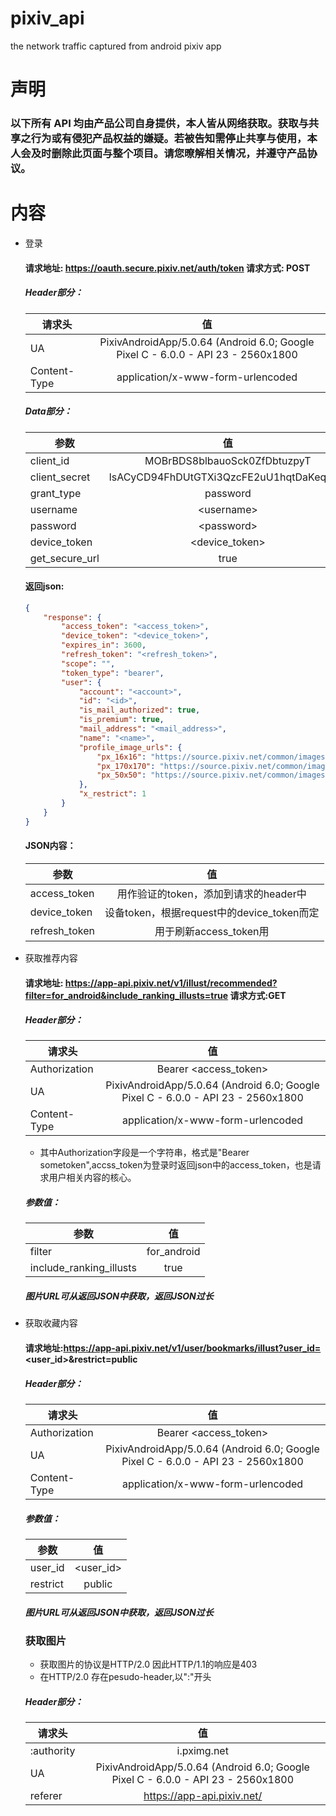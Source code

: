 # pixiv_api
the network traffic captured from android pixiv app 

# 声明
### 以下所有 API 均由产品公司自身提供，本人皆从网络获取。获取与共享之行为或有侵犯产品权益的嫌疑。若被告知需停止共享与使用，本人会及时删除此页面与整个项目。请您暸解相关情况，并遵守产品协议。

# 内容
* 登录 
  #### 请求地址: https://oauth.secure.pixiv.net/auth/token  请求方式: POST

  ##### Header部分：

  | 请求头        | 值           |
  | ------------- |:-------------:|
  | UA | PixivAndroidApp/5.0.64 (Android 6.0; Google Pixel C - 6.0.0 - API 23 - 2560x1800 |
  |Content-Type | application/x-www-form-urlencoded |

  ##### Data部分：

  | 参数        | 值           |
  | ------------- |:-------------:|
  | client_id | MOBrBDS8blbauoSck0ZfDbtuzpyT |
  | client_secret | lsACyCD94FhDUtGTXi3QzcFE2uU1hqtDaKeqrdwj |
  | grant_type | password |
  | username | \<username\> |
  | password | \<password\> |
  | device_token | \<device_token\> |
  | get_secure_url | true |

  #### 返回json:
  ```json
  {
      "response": {
          "access_token": "<access_token>",
          "device_token": "<device_token>",
          "expires_in": 3600,
          "refresh_token": "<refresh_token>",
          "scope": "",
          "token_type": "bearer",  
          "user": {
              "account": "<account>",
              "id": "<id>",
              "is_mail_authorized": true,
              "is_premium": true,
              "mail_address": "<mail_address>",
              "name": "<name>",
              "profile_image_urls": {
                  "px_16x16": "https://source.pixiv.net/common/images/no_profile_ss.png",
                  "px_170x170": "https://source.pixiv.net/common/images/no_profile.png",
                  "px_50x50": "https://source.pixiv.net/common/images/no_profile_s.png"
              },
              "x_restrict": 1
          }
      }
  }
  ```
  #### JSON内容：

  | 参数       | 值           |
  | ------------- |:-------------:|
  | access_token | 用作验证的token，添加到请求的header中 |
  | device_token | 设备token，根据request中的device_token而定 |
  | refresh_token | 用于刷新access_token用 |

* 获取推荐内容
  #### 请求地址: https://app-api.pixiv.net/v1/illust/recommended?filter=for_android&include_ranking_illusts=true 请求方式:GET
  
  ##### Header部分：

  | 请求头        | 值           |
  | ------------- |:-------------:|
  | Authorization | Bearer <access_token> |
  | UA | PixivAndroidApp/5.0.64 (Android 6.0; Google Pixel C - 6.0.0 - API 23 - 2560x1800 |
  |Content-Type | application/x-www-form-urlencoded |
  
  * 其中Authorization字段是一个字符串，格式是"Bearer sometoken",accss_token为登录时返回json中的access_token，也是请求用户相关内容的核心。
  
  ##### 参数值：
  
  | 参数        | 值           |
  | ------------- |:-------------:|
  | filter |    for_android  |
  | include_ranking_illusts | true |
  
  ##### 图片URL可从返回JSON中获取，返回JSON过长
  
* 获取收藏内容
  #### 请求地址:https://app-api.pixiv.net/v1/user/bookmarks/illust?user_id=<user_id>&restrict=public
  ##### Header部分：

  | 请求头        | 值           |
  | ------------- |:-------------:|
  | Authorization | Bearer <access_token> |
  | UA | PixivAndroidApp/5.0.64 (Android 6.0; Google Pixel C - 6.0.0 - API 23 - 2560x1800 |
  |Content-Type | application/x-www-form-urlencoded |
  
  ##### 参数值：
  
  | 参数        | 值           |
  | ------------- |:-------------:|
  | user_id |    <user_id> |
  | restrict | public |
  
  ##### 图片URL可从返回JSON中获取，返回JSON过长
  
  ### 获取图片
  
  * 获取图片的协议是HTTP/2.0 因此HTTP/1.1的响应是403
  * 在HTTP/2.0 存在pesudo-header,以":"开头 
  
  ##### Header部分：

  | 请求头        | 值           |
  | ------------- |:-------------:|
  | :authority | i.pximg.net |
  | UA | PixivAndroidApp/5.0.64 (Android 6.0; Google Pixel C - 6.0.0 - API 23 - 2560x1800 | 
  | referer | https://app-api.pixiv.net/ |
